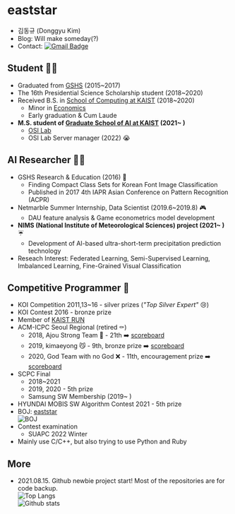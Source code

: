 # eaststar
- 김동규 (Donggyu Kim)
- Blog: Will make someday(?)
- Contact: [![Gmail Badge](https://img.shields.io/badge/Gmail-d14836?style=flat-square&logo=Gmail&logoColor=white&link=mailto:eaststar9979@gmail.com)](mailto:eaststar9979@gmail.com)

## Student 👨‍🎓
- Graduated from [GSHS](https://www.gs.hs.kr) (2015~2017)
- The 16th Presidential Science Scholarship student (2018~2020)
- Received B.S. in [School of Computing at KAIST](https://cs.kaist.ac.kr) (2018~2020)
	- Minor in [Economics](https://btm.kaist.ac.kr/programs-admission/economics/economics-course-requirement)
	- Early graduation & Cum Laude
- **M.S. student of [Graduate School of AI at KAIST](http://gsai.kaist.ac.kr/?lang=ko) (2021~ )**
	- [OSI Lab]()
	- OSI Lab Server manager (2022) 😭

## AI Researcher 👨‍💻
- GSHS Research & Education (2016) 🐣
	- Finding Compact Class Sets for Korean Font Image Classification
	- Published in 2017 4th IAPR Asian Conference on Pattern Recognition (ACPR)
- Netmarble Summer Internship, Data Scientist (2019.6~2019.8) 🎮
	- DAU feature analysis & Game econometrics model development
- **NIMS (National Institute of Meteorological Sciences) project (2021~ )** ☔
	- Development of AI-based ultra-short-term precipitation prediction technology
- Reseach Interest: Federated Learning, Semi-Supervised Learning, Imbalanced Learning, Fine-Grained Visual Classification

## Competitive Programmer 🏅
- KOI Competition 2011,13~16 - silver prizes (*"Top Silver Expert"* 😢)
- KOI Contest 2016 - bronze prize
- Member of [KAIST RUN](https://kaist.run/ko/about/)
- ACM-ICPC Seoul Regional (retired ⚰️)
	- 2018, Ajou Strong Team 💪 - 21th ➡️ [scoreboard](http://icpckorea.org/2018/regional/scoreboard/)
	- 2019, kimaeyong 😼 - 9th, bronze prize ➡️ [scoreboard](http://icpckorea.org/2019/regional/scoreboard/)
	- 2020, God Team with no God ❌ - 11th, encouragement prize ➡️ [scoreboard](http://static.icpckorea.net/2020/scoreboard_terpin/)
- SCPC Final
	- 2018~2021
	- 2019, 2020 - 5th prize
	- Samsung SW Membership (2019~ )
- HYUNDAI MOBIS SW Algorithm Contest 2021 - 5th prize
- BOJ: [eaststar](http://icpc.me/eaststar)  
![BOJ](http://mazassumnida.wtf/api/v2/generate_badge?boj=eaststar)
- Contest examination
	- SUAPC 2022 Winter
- Mainly use C/C++, but also trying to use Python and Ruby

## More
- 2021.08.15. Github newbie project start! Most of the repositories are for code backup.  
![Top Langs](https://github-readme-stats.vercel.app/api/top-langs/?username=EaststarKim&layout=compact)  
![Github stats](https://github-readme-stats.vercel.app/api?username=EaststarKim)
